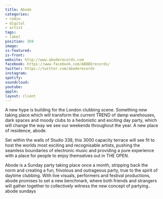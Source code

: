 ```yaml
---
title: Abode
categories:
- radio
- digital
- artist
tags:
- label
position: 269
image: 
is-featured: 
is-front: 
website: http://www.aboderecords.com
facebook: https://www.facebook.com/ABODErecords/
twitter: https://twitter.com/aboderecords
instagram: 
spotify: 
soundcloud: 
youtube: 
apple: 
layout: client
---
```


A new hype is building for the London clubbing scene. Something new taking place which will transform the current TREND of damp warehouses, dark spaces and moody clubs to a hedonistic and exciting day party, which will change the way we see our weekends throughout the year. A new place of residence, abode.

Set within the walls of Studio 338, this 3000 capacity terrace will see fit to host the worlds most exciting and recognisable artists, pushing the seamless boundaries of electronic music and providing a pure experience with a place for people to enjoy themselves out in THE OPEN.

Abode is a Sunday party taking place once a month, stripping back the norm and creating a fun, frivolous and outrageous party, true to the spirit of daytime clubbing. With live visuals, performers and festival productions, abode promises to set a new benchmark, where both friends and strangers will gather together to collectively witness the new concept of partying.. abode sundays